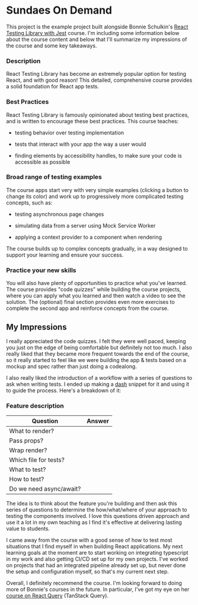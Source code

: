 # Sundaes On Demand

This project is the example project built alongside Bonnie Schulkin's [React Testing Library with Jest](https://www.udemy.com/course/react-testing-library/) course. I'm including some information below about the course content and below that I'll summarize my impressions of the course and some key takeaways.

### Description
React Testing Library has become an extremely popular option for testing React, and with good reason! This detailed, comprehensive course  provides a solid foundation for React app tests.

### Best Practices

React Testing Library is famously opinionated about testing best practices, and is written to encourage these best practices. This course teaches:

- testing behavior over testing implementation

- tests that interact with your app the way a user would

- finding elements by accessibility handles, to make sure your code is accessible as possible

### Broad range of testing examples

The course apps start very with very simple examples (clicking a button to change its color) and work up to progressively more complicated testing concepts, such as: 

- testing asynchronous page changes

- simulating data from a server using Mock Service Worker

- applying a context provider to a component when rendering

The course builds up to complex concepts gradually, in a way designed to support your learning and ensure your success.

### Practice your new skills

You will also have plenty of opportunities to practice what you’ve learned. The course provides "code quizzes" while building the course projects, where you can apply what you learned and then watch a video to see the solution. The (optional) final section provides even more exercises to complete the second app and reinforce concepts from the course.

## My Impressions

I really appreciated the code quizzes. I felt they were well paced, keeping you just on the edge of being comfortable but definitely not too much. I also really liked that they became more frequent towards the end of the course, so it really started to feel like we were building the app & tests based on a mockup and spec rather than just doing a codealong.

I also really liked the introduction of a workflow with a series of questions to ask when writing tests. I ended up making a [dash](https://kapeli.com/dash) snippet for it and using it to guide the process. Here's a breakdown of it:

### Feature description


| Question                | Answer |
| ----------------------- | ------ |
| What to render?         |        |
| Pass props?             |        |
| Wrap render?            |        |
| Which file for tests?   |        |
| What to test?           |        |
| How to test?            |        |
| Do we need async/await? |        |

The idea is to think about the feature you're building and then ask this series of questions to determine the how/what/where of your approach to testing the components involved. I love this questions driven approach and use it a lot in my own teaching as I find it's effective at delivering lasting value to students. 

I came away from the course with a good sense of how to test most situations that I find myself in when building React applications. My next learning goals at the moment are to start working on integrating typescript in my work and also getting CI/CD set up for my own projects. I've worked on projects that had an integrated pipeline already set up, but never done the setup and configuration myself, so that's my current next step.

Overall, I definitely recommend the course. I'm looking forward to doing more of Bonnie's courses in the future. In particular, I've got my eye on her [course on React Query](https://www.udemy.com/course/learn-react-query/) (TanStack Query). 